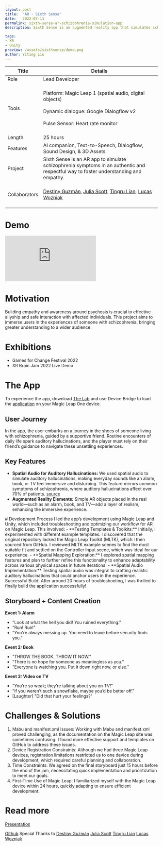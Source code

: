 ```yaml
---
layout: post
title:  "AR - Sixth Sense"
date:   2022-07-11
permalink: sixth-sense-ar-schizophrenia-simulation-app
description: Sixth Sense is an augmented reality app that simulates schizophrenia symptoms to foster empathy and understanding, providing a realistic experience of auditory hallucinations.

tags: 
- XR
- Unity
preview: /assets/sixthsense/demo.png
author: Yiting Liu 
---
```

| Title                     | Details |
|---------------------------|-----------------------------------|
| Role                   | Lead Developer |
| Tools                     | <br>Platform: Magic Leap 1 (spatial audio, digital objects) <br><br>Dynamic dialogue: Google Dialogflow v2 <br><br>Pulse Sensor: Heart rate monitor<br><br> |
| Length                    | 25 hours  |
|Features | AI companion, Text-to-Speech, Dialogflow, Sound Design, & 3D Assets|
| Project                   |Sixth Sense is an AR app to simulate schizophrenia symptoms in an authentic and respectful way to foster understanding and empathy.|
|Collaborators | <br>[Destiny Guzmán](https://www.linkedin.com/in/destiny-guzm%C3%A1n-414596119/), [Julia Scott](https://www.linkedin.com/in/julia-scott-phd/), [Tingru Lian](https://www.linkedin.com/in/tingru-lian-ab77a51aa/), [Lucas Wozniak](https://www.linkedin.com/in/lucaswozniak/)<br><br> |


# Demo
<div class="iframe-container">

<iframe class="responsive-iframe" src="https://www.youtube.com/embed/a_Ka7RNQJqk" title="YouTube video player" frameborder="0" allow="accelerometer; autoplay; clipboard-write; encrypted-media; gyroscope; picture-in-picture" allowfullscreen></iframe>
</div>


# Motivation

Building empathy and awareness around psychosis is crucial to effective allyship and safe interaction with affected individuals. This project aims to immerse users in the experiences of someone with schizophrenia, bringing greater understanding to a wider audience.


# **Exhibitions**
- Games for Change Festival 2022 
- XR Brain Jam 2022 Live Demo 

<!-- # Embodied Schizophrenia Experience 

## The Users 
### Who this is for: 
-   First responders 
-   Mental health professionals
-   Community members

### Impact on practice:
-  Increased understanding of the daily challenges
-  Increase awareness and hopefully break the stigma of the disorder as a lived experience
-  Validate the personal experience for those with schizophrenia  -->

# The App 
To experience the app, download [The Lab](https://developer.magicleap.com/en-us/learn/guides/lab) and use Device Bridge to load the [application](assets/sixthsense/AllScene.mpk) on your Magic Leap One device. 

## User Journey 
In the app, the user embarks on a journey in the shoes of someone living with schizophrenia, guided by a supportive friend. Routine encounters of daily life spark auditory hallucinations, and the player must rely on their friend’s guidance to navigate these unsettling experiences.

## Key Features
<ul>
<li> <strong>Spatial Audio for Auditory Hallucinations:</strong> We used spatial audio to simulate auditory hallucinations, making everyday sounds like an alarm, book, or TV feel immersive and disturbing. This feature mirrors common symptoms of schizophrenia, where auditory hallucinations affect over 70% of patients. <a href="https://www.ncbi.nlm.nih.gov/pmc/articles/PMC2525988/">source</a>
</li>
<li> <strong>Augmented Reality Elements:</strong> Simple AR objects placed in the real world—such as an alarm, book, and TV—add a layer of realism, enhancing the immersive experience.
</li>
</ul>
# Development Process
I led the app’s development using Magic Leap and Unity, which included troubleshooting and optimizing our workflow for AR on Magic Leap. This involved:
- **Testing Templates & Toolkits:** Initially, I experimented with different example templates. I discovered that the original repository lacked the Magic Leap Toolkit (MLTK), which I then sourced from GitHub. I reviewed MLTK example scenes to find the most suitable fit and settled on the Controller Input scene, which was ideal for our experience.
- **Spatial Mapping Exploration:** I explored spatial mapping features and plan to further refine this functionality to enhance adaptability across various physical spaces in future iterations.
- **Spatial Audio Implementation:** Testing spatial audio was integral to crafting realistic auditory hallucinations that could anchor users in the experience.
Successful Build: After around 20 hours of troubleshooting, I was thrilled to finally build the application successfully!


## Storyboard + Content Creation 

**Event 1: Alarm**
<ul>
	<li>"Look at what the hell you did! You ruined everything."</li>
	<li>"Run! Run!"</li>
	<li>"You're always messing up. You need to leave before security finds you."</li>
</ul>

**Event 2: Book**
<ul>	
	<li> "THROW THE BOOK. THROW IT NOW." </li>
	<li> "There is no hope for someone as meaningless as you." </li>
	<li> "Everyone is watching you. Put it down right now, or else." </li>
</ul>

**Event 3: Video on TV**
<ul>
	<li>"You’re so weak; they’re talking about you on TV!"</li>
	<li> "If you weren’t such a snowflake, maybe you’d be better off."</li>
	<li>[Laughter] "Did that hurt your feelings?"</li>
</ul>

<!-- <img src="assets/sixthsense/storyboard.jpg"> -->
<!-- ![assets/sixthsense/storyboard.jpg](assets/sixthsense/storyboard.jpg) -->


# Challenges & Solutions
<ol>
<li> 
Mabu and manifest.xml Issues: Working with Mabu and manifest.xml proved challenging, as the documentation on the Magic Leap site was sometimes confusing. I found more effective support and templates on GitHub to address these issues. </li>
<li> Device Registration Constraints: Although we had three Magic Leap devices, registration limitations restricted us to one device during development, which required careful planning and collaboration. </li>
<li> Time Constraints: We agreed on the final storyboard just 15 hours before the end of the jam, necessitating quick implementation and prioritization to meet our goals. </li>
<li> First-Time Use of Magic Leap: I familiarized myself with the Magic Leap device within 24 hours, quickly adapting to ensure efficient development. </li>
</ol>

<!-- Challenges & Solutions

<img src="assets/sixthsense/Mabu-issue.png">
<br>

<li> I enjoyed the documentation on Magic Leap’s official website. Yet there is one website that has confusing most up to date templates. Luckily github comes to the rescue. Here is the image showing that zero iteration works with the Magic Leap Unity Exmamples repo. </li>
<br>
<br>
<img src="assets/sixthsense/zero-iteration-working.png">
<br><br>
<li>Registering issues with Magic Leap. We have three Magic Leap devices to develop for yet due to the registering issue, we ended up working with one registered magic leap for our development. </li>
<br>
<li>First time using magic leap. Learned how to use it in less than 24 hours.</li>
<br>
<li> Limited developing time since we agreed with our storyboard 15 hours before the end of the Jam. </li>
</ul>
<br>
</details> -->

# Read more
[Presentation](https://docs.google.com/presentation/d/1wq3NtwOT-2fhaL747sAz3skCfQv02TOGwHAtR6VAfaM/edit#slide=id.g3a1c092384_0_0)

[Github](https://github.com/YitingLiu97/SixthSenseMagicLeap2.git)
Special Thanks to 
[Destiny Guzmán](https://www.linkedin.com/in/destiny-guzm%C3%A1n-414596119/)
[Julia Scott](https://www.linkedin.com/in/julia-scott-phd/)
[Tingru Lian](https://www.linkedin.com/in/tingru-lian-ab77a51aa/)
[Lucas Wozniak](https://www.linkedin.com/in/lucaswozniak/)
  



